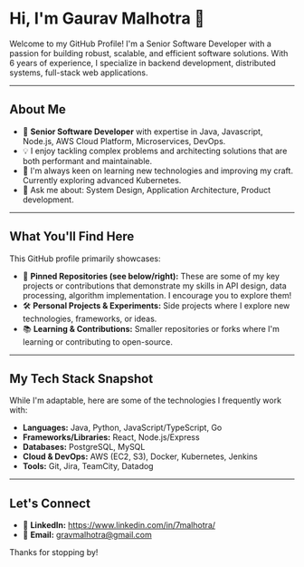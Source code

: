 # Hi, I'm Gaurav Malhotra 👋

Welcome to my GitHub Profile! I'm a Senior Software Developer with a passion for building robust, scalable, and efficient software solutions. With 6 years of experience, I specialize in backend development, distributed systems, full-stack web applications.

---

## About Me

- 🚀 **Senior Software Developer** with expertise in Java, Javascript, Node.js, AWS Cloud Platform, Microservices, DevOps.
- 💡 I enjoy tackling complex problems and architecting solutions that are both performant and maintainable.
- 🌱 I'm always keen on learning new technologies and improving my craft. Currently exploring advanced Kubernetes.
- 💬 Ask me about: System Design, Application Architecture, Product development.

---

## What You'll Find Here

This GitHub profile primarily showcases:

- 📌 **Pinned Repositories (see below/right):** These are some of my key projects or contributions that demonstrate my skills in API design, data processing, algorithm implementation. I encourage you to explore them!
- 🛠️ **Personal Projects & Experiments:** Side projects where I explore new technologies, frameworks, or ideas.
- 📚 **Learning & Contributions:** Smaller repositories or forks where I'm learning or contributing to open-source.

---

## My Tech Stack Snapshot

While I'm adaptable, here are some of the technologies I frequently work with:

- **Languages:** Java, Python, JavaScript/TypeScript, Go
- **Frameworks/Libraries:** React, Node.js/Express
- **Databases:** PostgreSQL, MySQL
- **Cloud & DevOps:** AWS (EC2, S3), Docker, Kubernetes, Jenkins
- **Tools:** Git, Jira, TeamCity, Datadog

---

## Let's Connect

- 🔗 **LinkedIn:** https://www.linkedin.com/in/7malhotra/
- 📧 **Email:** gravmalhotra@gmail.com

Thanks for stopping by!
